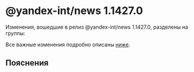 # @yandex-int/news 1.1427.0

<!-- ЧЕЛОВЕЧЕСКОЕ ВСТУПЛЕНИЕ -->

Изменения, вошедшие в релиз @yandex-int/news 1.1427.0, разделены на группы:

Все важные изменения подробно описаны [ниже](#Пояснения).

## Пояснения

